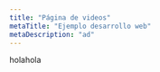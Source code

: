 ```yaml
---
title: "Página de videos"
metaTitle: "Ejemplo desarrollo web"
metaDescription: "ad"
---
```


holahola
